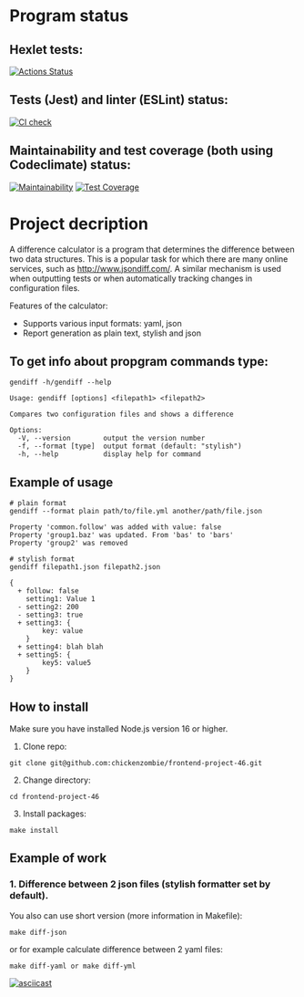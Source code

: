 # Program status
## Hexlet tests:
[![Actions Status](https://github.com/chickenzombie/frontend-project-46/workflows/hexlet-check/badge.svg)](https://github.com/chickenzombie/frontend-project-46/actions)

## Tests (Jest) and linter (ESLint) status:
[![CI check](https://github.com/chickenzombie/frontend-project-46/actions/workflows/test.yml/badge.svg)](https://github.com/chickenzombie/frontend-project-46/actions/workflows/test.yml)

## Maintainability and test coverage (both using Codeclimate) status:
[![Maintainability](https://api.codeclimate.com/v1/badges/13bb25d0d01315ffad2c/maintainability)](https://codeclimate.com/github/chickenzombie/frontend-project-46/maintainability)
[![Test Coverage](https://api.codeclimate.com/v1/badges/13bb25d0d01315ffad2c/test_coverage)](https://codeclimate.com/github/chickenzombie/frontend-project-46/test_coverage)

# Project decription
A difference calculator is a program that determines the difference between two data structures. This is a popular task for which there are many online services, such as http://www.jsondiff.com/. A similar mechanism is used when outputting tests or when automatically tracking changes in configuration files.

Features of the calculator:

- Supports various input formats: yaml, json
- Report generation as plain text, stylish and json

## To get info about propgram commands type:
```
gendiff -h/gendiff --help
```
```
Usage: gendiff [options] <filepath1> <filepath2>

Compares two configuration files and shows a difference

Options:
  -V, --version        output the version number
  -f, --format [type]  output format (default: "stylish")
  -h, --help           display help for command
```
## Example of usage
```
# plain format
gendiff --format plain path/to/file.yml another/path/file.json

Property 'common.follow' was added with value: false
Property 'group1.baz' was updated. From 'bas' to 'bars'
Property 'group2' was removed

# stylish format
gendiff filepath1.json filepath2.json

{
  + follow: false
    setting1: Value 1
  - setting2: 200
  - setting3: true
  + setting3: {
        key: value
    }
  + setting4: blah blah
  + setting5: {
        key5: value5
    }
}
```
## How to install
Make sure you have installed Node.js version 16 or higher.
1. Clone repo:
```
git clone git@github.com:chickenzombie/frontend-project-46.git
```
2. Change directory:
```
cd frontend-project-46
```
3. Install packages:
```
make install
```

## Example of work
### 1. Difference between 2 json files (stylish formatter set by default).
You also can use short version (more information in Makefile):
```
make diff-json
```
or for example calculate difference between 2 yaml files:
```
make diff-yaml or make diff-yml
```
[![asciicast](https://asciinema.org/a/524141.svg)](https://asciinema.org/a/524141)

